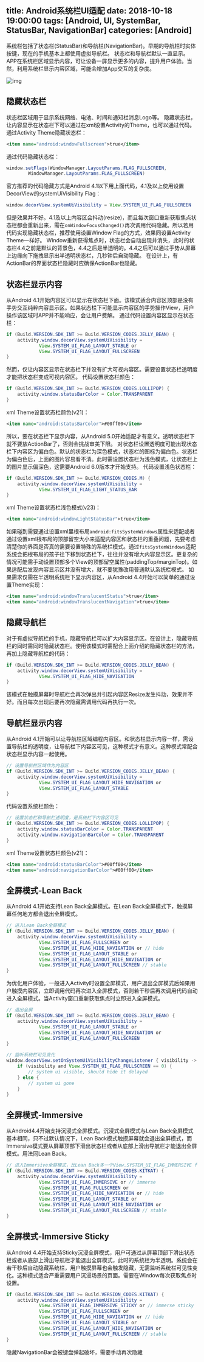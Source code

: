 title: Android系统栏UI适配
date: 2018-10-18 19:00:00
tags: [Android, UI, SystemBar, StatusBar, NavigationBar]
categories: [Android]
---
系统栏包括了状态栏(StatusBar)和导航栏(NavigationBar)。早期的导航栏时实体按键，现在的手机基本上都使用虚拟导航栏。
状态栏和导航栏默认一直显示。APP在系统栏区域显示内容，可让设备一屏显示更多的内容，提升用户体验。当然，利用系统栏显示内容区域，可能会增加App交互的复杂度。
<!-- more -->
![img](/assets/android_system-ui.png "状态栏和导航栏")

## 隐藏状态栏
状态栏区域用于显示系统网络、电池、时间和通知栏消息Logo等。
隐藏状态栏，让内容显示在状态栏下可以通过在xml设置Activity的Theme，也可以通过代码。
通过Activity Theme隐藏状态栏：
```xml
<item name="android:windowFullscreen">true</item>
```
通过代码隐藏状态栏：
```java
window.setFlags(WindowManager.LayoutParams.FLAG_FULLSCREEN,
        WindowManager.LayoutParams.FLAG_FULLSCREEN)
```
官方推荐的代码隐藏方式是Android 4.1以下用上面代码，4.1及以上使用设置DecorView的systemUiVisibility Flag：
```java
window.decorView.systemUiVisibility = View.SYSTEM_UI_FLAG_FULLSCREEN
```
但是效果并不好。4.1及以上内容区会抖动(resize)，而且每次窗口重新获取焦点状态栏都会重新出来，需在`onWindowFocusChanged()`再次调用代码隐藏。所以若用代码实现隐藏状态栏，推荐使用设置Window Flag的方式，效果同设置Activity Theme一样好。
Window重新获得焦点时，状态栏会自动出现并消失，此时的状态栏4.4之前是默认的背景色，4.4之后是半透明的。4.4之后可以通过手势从屏幕上边缘向下拖拽显示出半透明状态栏，几秒钟后自动隐藏。
在设计上，有ActionBar的界面状态栏隐藏时应确保ActionBar也隐藏。

## 状态栏显示内容
从Android 4.1开始内容区可以显示在状态栏下面。该模式适合内容区顶部是没有手势交互纯粹内容显示区。如果状态栏下可能显示内容区的手势操作View，用户操作该区域时APP并不能响应，会让用户费解。
通过代码设置内容区显示在状态栏：
```java
if (Build.VERSION.SDK_INT >= Build.VERSION_CODES.JELLY_BEAN) {
    activity.window.decorView.systemUiVisibility = 
            View.SYSTEM_UI_FLAG_LAYOUT_STABLE or
            View.SYSTEM_UI_FLAG_LAYOUT_FULLSCREEN
}
```
然而，仅让内容区显示在状态栏下并没有扩大可视内容区。需要设置状态栏透明度才能把状态栏变成可视内容区。
代码设置状态栏颜色：
```java
if (Build.VERSION.SDK_INT >= Build.VERSION_CODES.LOLLIPOP) {
    activity.window.statusBarColor = Color.TRANSPARENT
}
```
xml Theme设置状态栏颜色(v21)：
```xml
<item name="android:statusBarColor">#00ff00</item>
```

所以，要在状态栏下显示内容，从Android 5.0开始适配才有意义。透明状态栏下就不要放ActionBar了，否则会挑战审美下限。
对状态栏设置透明度可能出现状态栏下内容区为偏白色。默认的状态栏为深色模式，状态栏的图标为偏白色。状态栏为偏白色后，上面的图片容易看不清。此时需设置状态栏为浅色模式，让状态栏上的图片显示偏深色，这需要Android 6.0版本才开始支持。
代码设置浅色状态栏：
```java
if (Build.VERSION.SDK_INT >= Build.VERSION_CODES.M) {
    activity.window.decorView.systemUiVisibility = 
            View.SYSTEM_UI_FLAG_LIGHT_STATUS_BAR
}
```
xml Theme设置状态栏浅色模式(v23)：
```xml
<item name="android:windowLightStatusBar">true</item>
```
如果碰到需要通过设置xml里根布局`android:fitsSystemWindows`属性来适配或者通过设置xml根布局的顶部留空大小来适配内容区和状态栏的重叠问题，先要考虑清楚你的界面是否真的需要设置特殊的系统栏模式。通过`fitsSystemWindows`适配系统会把根布局的孩子往下移到状态栏下，往往并没有增大内容显示区。更复杂的情况可能需手动设置顶部多个View的顶部留空属性(paddingTop/marginTop)。如果适配后发现内容显示区并没有增大，就不要犹豫改用普通默认系统栏模式。
如果需求仅需在半透明系统栏下显示内容区，从Android 4.4开始可以简单的通过设置Theme实现：
```xml
<item name="android:windowTranslucentStatus">true</item>
<item name="android:windowTranslucentNavigation">true</item>
```

## 隐藏导航栏
对于有虚拟导航栏的手机，隐藏导航栏可以扩大内容显示区。在设计上，隐藏导航栏的同时需同时隐藏状态栏。使用该模式时需配合上面介绍的隐藏状态栏的方法，再加上隐藏导航栏的代码：
```java
if (Build.VERSION.SDK_INT >= Build.VERSION_CODES.JELLY_BEAN) {
    activity.window.decorView.systemUiVisibility = 
            View.SYSTEM_UI_FLAG_HIDE_NAVIGATION
}
```
该模式在触摸屏幕时导航栏会再次弹出并引起内容区Resize发生抖动，效果并不好。而且每次出现后要再次隐藏需调用代码再执行一次。

## 导航栏显示内容
从Android 4.1开始可以让导航栏区域编程内容区。和状态栏显示内容一样，需设置导航栏的透明度，让导航栏下内容区可见，这种模式才有意义。这种模式常配合状态栏显示内容一起使用。
```java
// 设置导航栏区域作为内容区
if (Build.VERSION.SDK_INT >= Build.VERSION_CODES.JELLY_BEAN) {
    activity.window.decorView.systemUiVisibility = 
            View.SYSTEM_UI_FLAG_LAYOUT_HIDE_NAVIGATION or 
            View.SYSTEM_UI_FLAG_LAYOUT_STABLE
}
```
代码设置系统栏颜色：
```java
// 设置状态栏和导航栏透明度，是系统栏下内容区可见
if (Build.VERSION.SDK_INT >= Build.VERSION_CODES.LOLLIPOP) {
    activity.window.statusBarColor = Color.TRANSPARENT
    activity.window.navigationBarColor = Color.TRANSPARENT
}
```
xml Theme设置状态栏颜色(v21)：
```xml
<item name="android:statusBarColor">#00ff00</item>
<item name="android:navigationBarColor">#00ff00</item>
```

## 全屏模式-Lean Back
从Android 4.1开始支持Lean Back全屏模式。在Lean Back全屏模式下，触摸屏幕任何地方都会退出全屏模式。
```java
// 进入Lean Back全屏模式
if (Build.VERSION.SDK_INT >= Build.VERSION_CODES.JELLY_BEAN) {
    activity.window.decorView.systemUiVisibility =  
            View.SYSTEM_UI_FLAG_FULLSCREEN or 
            View.SYSTEM_UI_FLAG_HIDE_NAVIGATION or // hide
            View.SYSTEM_UI_FLAG_LAYOUT_STABLE or 
            View.SYSTEM_UI_FLAG_LAYOUT_HIDE_NAVIGATION or 
            View.SYSTEM_UI_FLAG_LAYOUT_FULLSCREEN // stable
}
```
为优化用户体验，一般进入Activity时设置全屏模式，用户退出全屏模式后如果用户触摸内容区，立即调用代码再次进入全屏模式，否则若干秒后再次调用代码自动进入全屏模式。当Activity窗口重新获取焦点时立即进入全屏模式。
```java
// 退出全屏
if (Build.VERSION.SDK_INT >= Build.VERSION_CODES.JELLY_BEAN) {
    activity.window.decorView.systemUiVisibility = 
            View.SYSTEM_UI_FLAG_LAYOUT_STABLE or 
            View.SYSTEM_UI_FLAG_LAYOUT_HIDE_NAVIGATION or 
            View.SYSTEM_UI_FLAG_LAYOUT_FULLSCREEN
}
```

```java
// 监听系统栏可见变化
window.decorView.setOnSystemUiVisibilityChangeListener { visibility ->
    if (visibility and View.SYSTEM_UI_FLAG_FULLSCREEN == 0) {
        // system ui visible, should hide it delayed
    } else {
        // system ui gone
    }
}
```

## 全屏模式-Immersive
从Android4.4开始支持沉浸式全屏模式。沉浸式全屏模式与Lean Back全屏模式基本相同，只不过默认情况下，Lean Back模式触摸屏幕就会退出全屏模式，而Immersive模式要从屏幕顶部下滑出状态栏或者从底部上滑出导航栏才能退出全屏模式。用法同Lean Back。
```java
// 进入Immersive全屏模式，比Lean Back多一个View.SYSTEM_UI_FLAG_IMMERSIVE flag
if (Build.VERSION.SDK_INT >= Build.VERSION_CODES.KITKAT) {
    activity.window.decorView.systemUiVisibility = 
            View.SYSTEM_UI_FLAG_IMMERSIVE or // immerse
            View.SYSTEM_UI_FLAG_FULLSCREEN or 
            View.SYSTEM_UI_FLAG_HIDE_NAVIGATION or // hide
            View.SYSTEM_UI_FLAG_LAYOUT_STABLE or 
            View.SYSTEM_UI_FLAG_LAYOUT_HIDE_NAVIGATION or 
            View.SYSTEM_UI_FLAG_LAYOUT_FULLSCREEN // stable
}
```

## 全屏模式-Immersive Sticky
从Android 4.4开始支持Sticky沉浸全屏模式，用户可通过从屏幕顶部下滑出状态栏或者从底部上滑出导航栏才能退出全屏模式，此时的系统栏为半透明。系统会在若干秒后自动隐藏系统栏，用户触摸屏幕也会触发隐藏，无需监听系统栏可见性变化。这种模式适合严重需要用户沉浸场景的页面。需要在Window每次获取焦点时设置。
```java
if (Build.VERSION.SDK_INT >= Build.VERSION_CODES.KITKAT) {
    activity.window.decorView.systemUiVisibility = 
            View.SYSTEM_UI_FLAG_IMMERSIVE_STICKY or // immerse sticky
            View.SYSTEM_UI_FLAG_FULLSCREEN or 
            View.SYSTEM_UI_FLAG_HIDE_NAVIGATION or // hide
            View.SYSTEM_UI_FLAG_LAYOUT_STABLE or 
            View.SYSTEM_UI_FLAG_LAYOUT_HIDE_NAVIGATION or 
            View.SYSTEM_UI_FLAG_LAYOUT_FULLSCREEN // stable
}
```

隐藏NavigationBar会被键盘弹起破坏，需要手动再次隐藏